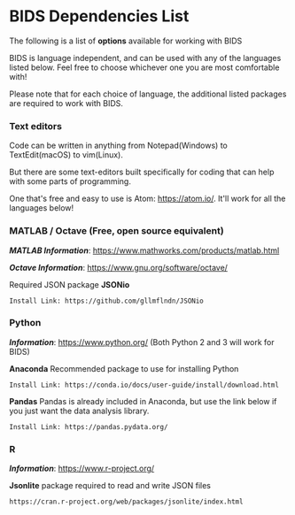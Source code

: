 # BIDS Dependencies List

The following is a list of **options** available for working with BIDS

BIDS is language independent, and can be used with any of the languages listed
below. Feel free to choose whichever one you are most comfortable with!

Please note that for each choice of language, the additional listed packages are
required to work with BIDS.

### Text editors

Code can be written in anything from Notepad(Windows) to TextEdit(macOS) to
vim(Linux).

But there are some text-editors built specifically for coding that can help with
some parts of programming.

One that's free and easy to use is Atom: <https://atom.io/>. It'll work for all
the languages below!

### MATLAB / Octave (Free, open source equivalent)

**_MATLAB Information_**: <https://www.mathworks.com/products/matlab.html>

**_Octave Information_**: <https://www.gnu.org/software/octave/>

Required JSON package **JSONio**

    Install Link: https://github.com/gllmflndn/JSONio

### Python

**_Information_**: <https://www.python.org/> (Both Python 2 and 3 will work for
BIDS)

**Anaconda** Recommended package to use for installing Python

    Install Link: https://conda.io/docs/user-guide/install/download.html

**Pandas** Pandas is already included in Anaconda, but use the link below if you
just want the data analysis library.

    Install Link: https://pandas.pydata.org/

### R

**_Information_**: <https://www.r-project.org/>

**Jsonlite** package required to read and write JSON files

    https://cran.r-project.org/web/packages/jsonlite/index.html
